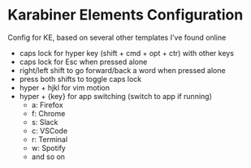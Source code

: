 # Karabiner Elements Configuration

Config for KE, based on several other templates I've found online

- caps lock for hyper key (shift + cmd + opt + ctr) with other keys
- caps lock for Esc when pressed alone
- right/left shift to go forward/back a word when pressed alone
- press both shifts to toggle caps lock
- hyper + hjkl for vim motion
- hyper + {key} for app switching (switch to app if running)
  - a: Firefox
  - f: Chrome
  - s: Slack
  - c: VSCode
  - r: Terminal
  - w: Spotify
  - and so on
